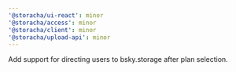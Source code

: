 ```yaml
---
'@storacha/ui-react': minor
'@storacha/access': minor
'@storacha/client': minor
'@storacha/upload-api': minor
---
```


Add support for directing users to bsky.storage after plan selection.
